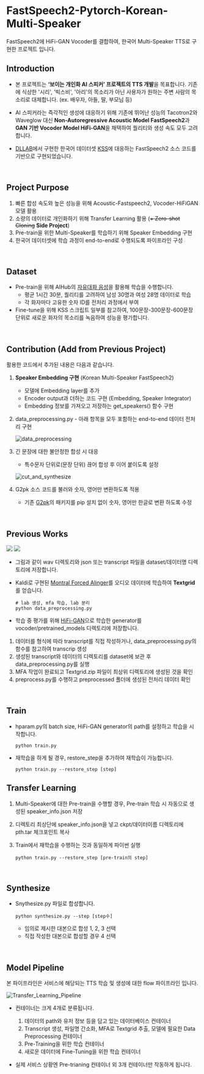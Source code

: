 # FastSpeech2-Pytorch-Korean-Multi-Speaker

FastSpeech2에 HiFi-GAN Vocoder를 결합하여, 한국어 Multi-Speaker TTS로 구현한 프로젝트 입니다. 



## Introduction

- 본 프로젝트는 **‘보이는 개인화 AI 스피커’ 프로젝트의 TTS 개발**을 목표합니다. 기존에 식상한 '시리', '빅스비', '아리'의 목소리가 아닌 사용자가 원하는 주변 사람의 목소리로 대체합니다. (ex. 배우자, 아들, 딸, 부모님 등)

- AI 스피커라는 즉각적인 생성에 대응하기 위해 기존에 뛰어난 성능의 Tacotron2와 Waveglow 대신 **Non-Autoregressive Acoustic Model FastSpeech2**과 **GAN 기반 Vocoder Model HiFi-GAN**을 채택하여 퀄리티와 생성 속도 모두 고려합니다.

- [DLLAB](https://github.com/HGU-DLLAB/Korean-FastSpeech2-Pytorch)에서 구현한 한국어 데이터셋 [KSS](http://kaggle.com/bryanpark/korean-single-speaker-speech-dataset)에 대응하는 FastSpeech2 소스 코드를 기반으로 구현되었습니다.

<br>

## Project Purpose

1. 빠른 합성 속도와 높은 성능을 위해 Acoustic-Fastspeech2, Vocoder-HiFiGAN 모델 활용
2. 소량의 데이터로 개인화하기 위해 Transfer Learning 활용 (~~+ Zero-shot Cloning~~ **Side Project**)
3. Pre-train을 위한 Multi-Speaker를 학습하기 위해 Speaker Embedding 구현 
4. 한국어 데이터셋에 학습 과정이 end-to-end로 수행되도록 파이프라인 구성

<br>

## Dataset

- Pre-train을 위해 AIHub의 [자유대화 음성](https://aihub.or.kr/aidata/30703)을 활용해 학습을 수행합니다. 
  - 평균 1시간 30분, 퀄리티를 고려하여 남성 30명과 여성 28명 데이터로 학습 
  - 각 화자마다 고유한 숫자 ID를 전처리 과정에서 부여
- Fine-tune을 위해 KSS 스크립트 일부를 참고하여, 100문장-300문장-600문장 단위로 새로운 화자의 목소리를 녹음하여 성능을 평가합니다.

<br>

## Contribution (Add from Previous Project)

활용한 코드에서 추가된 내용은 다음과 같습니다.

1. **Speaker Embedding 구현**  (Korean Multi-Speaker FastSpeech2)

   + 모델에 Embedding layer를 추가
   + Encoder output과 더하는 코드 구현 (Embedding, Speaker Integrator)
   + Embedding 정보를 가져오고 저장하는 get_speakers() 함수 구현

2. data_preprocessing.py - 아래 항목을 모두 포함하는 end-to-end 데이터 전처리 구현

   ![data_preprocessing](/asset/data_preprocessing.png)

3. 긴 문장에 대한 불안정한 합성 시 대응

   - 특수문자 단위로(문장 단위) 끊어 합성 후 이어 붙이도록 설정
   
   ![cut_and_synthesize](/asset/cut_and_synthesize.png)
   
4. G2pk 소스 코드를 불러와 숫자, 영어만 변환하도록 적용

   - 기존 [G2pk](https://github.com/Kyubyong/g2pK)의 패키지를 pip 설치 없이 숫자, 영어만 한글로 변환 하도록 수정

<br>



## Previous Works

![](https://velog.velcdn.com/images/hws0120/post/87b67f84-943a-491b-8729-bae16c6ec267/image.png) ![](https://velog.velcdn.com/images/hws0120/post/6fa91612-305c-495d-8901-6ee59d8d690e/image.png)

- 그림과 같이 wav 디렉토리와 json 또는 transcript 파일을 dataset/데이터명 디렉토리에 저장합니다.

- Kaldi로 구현된 [Montral Forced Alinger](https://montreal-forced-aligner.readthedocs.io/en/latest/index.html)를 오디오 데이터에 학습하여 **Textgrid**를 얻습니다.
  ```
  # lab 생성, mfa 학습, lab 분리
  python data_preprocessing.py 
  ```
- 학습 중 평가를 위해 [HiFi-GAN](https://github.com/hwRG/HiFi-GAN-Pytorch)으로 학습한 generator를 vocoder/pretrained_models 디렉토리에 저장합니다.

1. 데이터를 형식에 따라 transcript를 직접 작성하거나, data_preprocessing.py의 함수를 참고하여 transcrip 생성
2. 생성된 transcript와 데이터의 디렉토리를 dataset에 보관 후 data_preprocessing.py를 실행
3. MFA 작업이 완료되고 Textgrid.zip 파일이 최상위 디렉토리에 생성된 것을 확인
4. preprocess.py를 수행하고 preprocessed 폴더에 생성된 전처리 데이터 확인


<br>

## Train

- hparam.py의 batch size, HiFi-GAN generator의 path를 설정하고 학습을 시작합니다.

  ```
  python train.py
  ```

- 재학습을 하게 될 경우, restore_step을 추가하여 재학습이 가능합니다.
  ```
  python train.py --restore_step [step]
  ```



## Transfer Learning

1. Multi-Speaker에 대한 Pre-train을 수행할 경우, Pre-train 학습 시 자동으로 생성된 speaker_info.json 저장

2. 디렉토리 최상단에 speaker_info.json을 넣고 ckpt/데이터이름 디렉토리에 pth.tar 체크포인트 복사

3. Train에서 재학습을 수행하는 것과 동일하게 파이썬 실행

   ```
   python train.py --restore_step [pre-train의 step]
   ```

<br>

## Synthesize

- Snythesize.py 파일로 합성합니다.
  ```
  python synthesize.py --step [step수]
  ```
  - 임의로 제시한 대본으로 합성 1, 2, 3 선택
  - 직접 작성한 대본으로 합성할 경우 4 선택

<br>

## Model Pipeline

본 파이프라인은 서비스에 해당되는 TTS 학습 및 생성에 대한 flow 파이프라인 입니다.

![Transfer_Learning_Pipeline](/asset/Transfer_Learning_Pipeline.png)

- 컨테이너는 크게 4개로 분류됩니다. 
  1. 데이터의 path와 유저 정보 등을 담고 있는 데이터베이스 컨테이너
  2. Transcript 생성, 파일명 간소화, MFA로 Textgrid 추출, 모델에 필요한 Data Preprocessing 컨테이너
  3. Pre-Training을 위한 학습 컨테이너
  4. 새로운 데이터에 Fine-Tuning을 위한 학습 컨테이너

- 실제 서비스 상황엔 Pre-trianing 컨테이너 외 3개 컨테이너만 작동하게 됩니다.